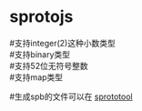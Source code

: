 # sprotojs

#支持integer(2)这种小数类型  
#支持binary类型  
#支持52位无符号整数  
#支持map类型  

#生成spb的文件可以在 [sprototool](https://github.com/zhangshiqian1214/sprototool.git "Title")

